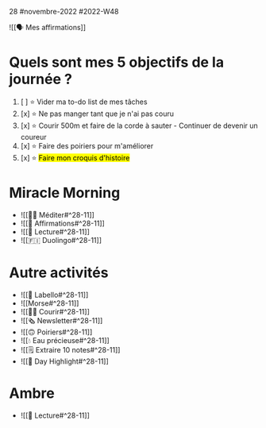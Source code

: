 28 #novembre-2022 #2022-W48

![[🗣️ Mes affirmations]]
# Quels sont mes 5 objectifs de la journée ?
1. [ ] ⭐ Vider ma to-do list de mes tâches
2. [x] ⭐ Ne pas manger tant que je n'ai pas couru
3. [x] ⭐ Courir 500m et faire de la corde à sauter - Continuer de devenir un coureur
4. [x] ⭐ Faire des poiriers pour m'améliorer
5. [x] ⭐ <mark class="hltr-default">Faire mon croquis d'histoire</mark>

# Miracle Morning
- ![[🧘‍♂️ Méditer#^28-11]]
- ![[💬 Affirmations#^28-11]]
- ![[📗 Lecture#^28-11]]
- ![[🇫🇮 Duolingo#^28-11]]
# Autre activités
- ![[💄 Labello#^28-11]]
- ![[Morse#^28-11]]
- ![[🏃‍♂️ Courir#^28-11]]
- ![[🗞️ Newsletter#^28-11]]
- ![[🙃 Poiriers#^28-11]]
- ![[💧 Eau précieuse#^28-11]]
- ![[🗒️ Extraire 10 notes#^28-11]]
- ![[🔆 Day Highlight#^28-11]]
# Ambre
- ![[📖 Lecture#^28-11]]